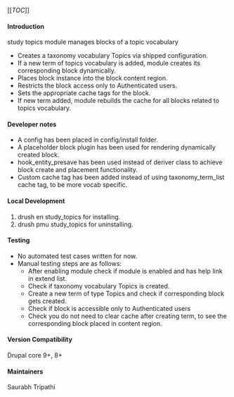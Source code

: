 [[_TOC_]]

#### Introduction

study topics module manages blocks of a topic vocabulary

 - Creates a taxonomy vocabulary Topics via shipped configuration.
 - If a new term of topics vocabulary is added, module creates its corresponding block dynamically.
 - Places block instance into the block content region.
 - Restricts the block access only to Authenticated users.
 - Sets the appropriate cache tags for the block.
 - If new term added, module rebuilds the cache for all blocks related to topics vocabulary.

#### Developer notes
- A config has been placed in config/install folder.
- A placeholder block plugin has been used for rendering dynamically created block.
- hook_entity_presave has been used instead of deriver class to achieve block create and placement functionality.
- Custom cache tag has been added instead of using taxonomy_term_list cache tag, to be more vocab specific.

#### Local Development
1. drush en study_topics for installing.
2. drush pmu study_topics for uninstalling.

#### Testing
- No automated test cases written for now.
- Manual testing steps are as follows:
  - After enabling module check if module is enabled and has help link in extend list.
  - Check if taxonomy vocabulary Topics is created.
  - Create a new term of type Topics and check if corresponding block gets created.
  - Check if block is accessible only to Authenticated users
  - Check you do not need to clear cache after creating term, to see the corresponding block placed in content region.

#### Version Compatibility
 Drupal core
 9+, 8+

#### Maintainers

Saurabh Tripathi
